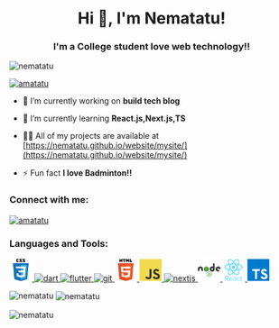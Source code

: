 <h1 align="center">Hi 👋, I'm Nematatu!</h1>
<h3 align="center">I'm a College student love web technology!!</h3>

<p align="left"> <img src="https://komarev.com/ghpvc/?username=nematatu&label=Profile%20views&color=0e75b6&style=flat" alt="nematatu" /> </p>

<p align="left"> <a href="https://twitter.com/T_kanntoku" target="blank"><img src="https://img.shields.io/twitter/follow/T_kanntoku?logo=twitter&style=for-the-badge" alt="amatatu" /></a> </p>

- 🔭 I’m currently working on **build tech blog**

- 🌱 I’m currently learning **React.js,Next.js,TS**

- 👨‍💻 All of my projects are available at [https://nematatu.github.io/website/mysite/](https://nematatu.github.io/website/mysite/)

- ⚡ Fun fact **I love Badminton!!**

<h3 align="left">Connect with me:</h3>
<p align="left">
<a href="https://twitter.com/T_kanntoku" target="blank"><img align="center" src="https://raw.githubusercontent.com/rahuldkjain/github-profile-readme-generator/master/src/images/icons/Social/twitter.svg" alt="amatatu" height="30" width="40" /></a>
</p>

<h3 align="left">Languages and Tools:</h3>
<p align="left"> <a href="https://www.w3schools.com/css/" target="_blank" rel="noreferrer"> <img src="https://raw.githubusercontent.com/devicons/devicon/master/icons/css3/css3-original-wordmark.svg" alt="css3" width="40" height="40"/> </a> <a href="https://dart.dev" target="_blank" rel="noreferrer"> <img src="https://www.vectorlogo.zone/logos/dartlang/dartlang-icon.svg" alt="dart" width="40" height="40"/> </a> <a href="https://flutter.dev" target="_blank" rel="noreferrer"> <img src="https://www.vectorlogo.zone/logos/flutterio/flutterio-icon.svg" alt="flutter" width="40" height="40"/> </a> <a href="https://git-scm.com/" target="_blank" rel="noreferrer"> <img src="https://www.vectorlogo.zone/logos/git-scm/git-scm-icon.svg" alt="git" width="40" height="40"/> </a> <a href="https://www.w3.org/html/" target="_blank" rel="noreferrer"> <img src="https://raw.githubusercontent.com/devicons/devicon/master/icons/html5/html5-original-wordmark.svg" alt="html5" width="40" height="40"/> </a> <a href="https://developer.mozilla.org/en-US/docs/Web/JavaScript" target="_blank" rel="noreferrer"> <img src="https://raw.githubusercontent.com/devicons/devicon/master/icons/javascript/javascript-original.svg" alt="javascript" width="40" height="40"/> </a> <a href="https://nextjs.org/" target="_blank" rel="noreferrer"> <img src="https://cdn.worldvectorlogo.com/logos/nextjs-2.svg" alt="nextjs" width="40" height="40"/> </a> <a href="https://nodejs.org" target="_blank" rel="noreferrer"> <img src="https://raw.githubusercontent.com/devicons/devicon/master/icons/nodejs/nodejs-original-wordmark.svg" alt="nodejs" width="40" height="40"/> </a> <a href="https://reactjs.org/" target="_blank" rel="noreferrer"> <img src="https://raw.githubusercontent.com/devicons/devicon/master/icons/react/react-original-wordmark.svg" alt="react" width="40" height="40"/> </a> <a href="https://www.typescriptlang.org/" target="_blank" rel="noreferrer"> <img src="https://raw.githubusercontent.com/devicons/devicon/master/icons/typescript/typescript-original.svg" alt="typescript" width="40" height="40"/> </a> </p>

<p><img align="left" src="https://github-readme-stats.vercel.app/api/top-langs?username=nematatu&show_icons=true&locale=en&layout=compact" alt="nematatu" /></p>

<p>&nbsp;<img align="center" src="https://github-readme-stats.vercel.app/api?username=nematatu&show_icons=true&locale=en" alt="nematatu" /></p>

<p><img align="center" src="https://github-readme-streak-stats.herokuapp.com/?user=nematatu&" alt="nematatu" /></p>


<!--
**nematatu/nematatu** is a ✨ _special_ ✨ repository because its `README.md` (this file) appears on your GitHub profile.

Here are some ideas to get you started:

- 🔭 I’m currently working on ...
- 🌱 I’m currently learning ...
- 👯 I’m looking to collaborate on ...
- 🤔 I’m looking for help with ...
- 💬 Ask me about ...
- 📫 How to reach me: ...
- 😄 Pronouns: ...
- ⚡ Fun fact: ...
-->
